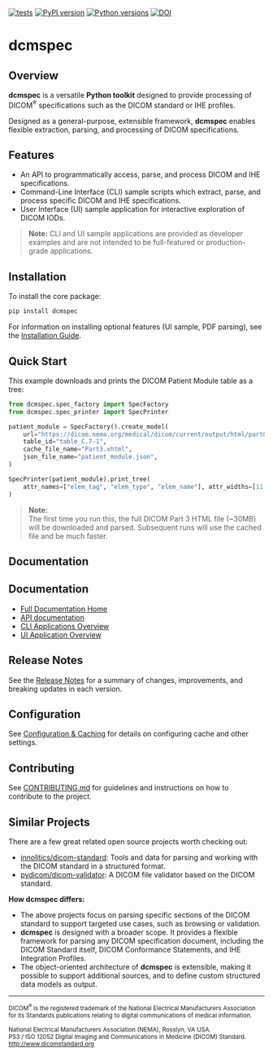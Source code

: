 [![tests](https://github.com/dwikler/dcmspec/actions/workflows/test.yml/badge.svg)](https://github.com/dwikler/dcmspec/actions/workflows/test.yml)
[![PyPI version](https://badge.fury.io/py/dcmspec.svg)](https://badge.fury.io/py/dcmspec)
[![Python versions](https://img.shields.io/pypi/pyversions/dcmspec.svg)](https://pypi.org/project/dcmspec/)
[![DOI](https://zenodo.org/badge/DOI/10.5281/zenodo.17206999.svg)](https://doi.org/10.5281/zenodo.17206999)

# dcmspec

## Overview

**dcmspec** is a versatile **Python toolkit** designed to provide processing of DICOM<sup>®</sup> specifications such as the DICOM standard or IHE profiles.

Designed as a general-purpose, extensible framework, **dcmspec** enables flexible extraction, parsing, and processing of DICOM specifications.

## Features

- An API to programmatically access, parse, and process DICOM and IHE specifications.
- Command-Line Interface (CLI) sample scripts which extract, parse, and process specific DICOM and IHE specifications.
- User Interface (UI) sample application for interactive exploration of DICOM IODs.

> **Note:** CLI and UI sample applications are provided as developer examples and are not intended to be full-featured or production-grade applications.

## Installation

To install the core package:

```bash
pip install dcmspec
```

For information on installing optional features (UI sample, PDF parsing), see the [Installation Guide](https://dwikler.github.io/dcmspec/installation/).

## Quick Start

This example downloads and prints the DICOM Patient Module table as a tree:

```python
from dcmspec.spec_factory import SpecFactory
from dcmspec.spec_printer import SpecPrinter

patient_module = SpecFactory().create_model(
    url="https://dicom.nema.org/medical/dicom/current/output/html/part03.html",
    table_id="table_C.7-1",
    cache_file_name="Part3.xhtml",
    json_file_name="patient_module.json",
)

SpecPrinter(patient_module).print_tree(
    attr_names=["elem_tag", "elem_type", "elem_name"], attr_widths=[11, 2, 64]
)
```

> **Note:**  
> The first time you run this, the full DICOM Part 3 HTML file (~30MB) will be downloaded and parsed. Subsequent runs will use the cached file and be much faster.

## Documentation

## Documentation

- [Full Documentation Home](https://dwikler.github.io/dcmspec/)
- [API documentation](https://dwikler.github.io/dcmspec/api/)
- [CLI Applications Overview](https://dwikler.github.io/dcmspec/cli/)
- [UI Application Overview](https://dwikler.github.io/dcmspec/ui/)

## Release Notes

See the [Release Notes](https://dwikler.github.io/dcmspec/changelog/) for a summary of changes, improvements, and breaking updates in each version.

## Configuration

See [Configuration & Caching](https://dwikler.github.io/dcmspec/configuration/) for details on configuring cache and other settings.

## Contributing

See [CONTRIBUTING.md](https://github.com/dwikler/dcmspec/blob/main/CONTRIBUTING.md) for guidelines and instructions on how to contribute to the project.

## Similar Projects

There are a few great related open source projects worth checking out:

- [innolitics/dicom-standard](https://github.com/innolitics/dicom-standard): Tools and data for parsing and working with the DICOM standard in a structured format.
- [pydicom/dicom-validator](https://github.com/pydicom/dicom-validator): A DICOM file validator based on the DICOM standard.

**How dcmspec differs:**

- The above projects focus on parsing specific sections of the DICOM standard to support targeted use cases, such as browsing or validation.
- **dcmspec** is designed with a broader scope. It provides a flexible framework for parsing any DICOM specification document, including the DICOM Standard itself, DICOM Conformance Statements, and IHE Integration Profiles.
- The object-oriented architecture of **dcmspec** is extensible, making it possible to support additional sources, and to define custom structured data models as output.

---

<sub>
DICOM<sup>®</sup> is the registered trademark of the National Electrical Manufacturers Association for its Standards publications relating to digital communications of medical information.<br>
<br>
National Electrical Manufacturers Association (NEMA), Rosslyn, VA USA.<br>
PS3 / ISO 12052 Digital Imaging and Communications in Medicine (DICOM) Standard.<br>
<a href="http://www.dicomstandard.org">http://www.dicomstandard.org</a>
</sub>
